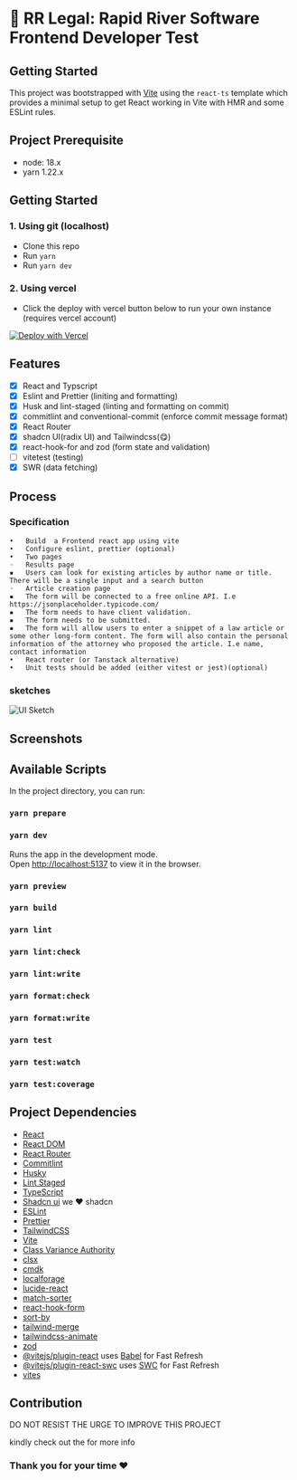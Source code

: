 # 🚀 RR Legal: Rapid River Software Frontend Developer Test

## Getting Started

This project was bootstrapped with [Vite](https://vitejs.dev/) using the `react-ts` template which provides a minimal setup to get React working in Vite with HMR and some ESLint rules.

## Project Prerequisite

- node: 18.x
- yarn 1.22.x

## Getting Started

### 1. Using git (localhost)

- Clone this repo
- Run `yarn`
- Run `yarn dev`

### 2. Using vercel

- Click the deploy with vercel button below to run your own instance (requires vercel account)

[![Deploy with Vercel](https://vercel.com/button)](https://vercel.com/new/clone?repository-url=https://github.com/dbugshe2/rr-legal-articles)

## Features

- [x] React and Typscript
- [x] Eslint and Prettier (liniting and formatting)
- [x] Husk and lint-staged (linting and formatting on commit)
- [x] commitlint and conventional-commit (enforce commit message format)
- [x] React Router
- [x] shadcn UI(radix UI) and Tailwindcss(😋)
- [x] react-hook-for and zod (form state and validation)
- [ ] vitetest (testing)
- [x] SWR (data fetching)

## Process

### Specification

    •	Build  a Frontend react app using vite
    •	Configure eslint, prettier (optional)
    •	Two pages
    ◦	Results page
    ▪	Users can look for existing articles by author name or title. There will be a single input and a search button
    ◦	Article creation page
    ▪	The form will be connected to a free online API. I.e https://jsonplaceholder.typicode.com/
    ▪	The form needs to have client validation.
    ▪	The form needs to be submitted.
    ▪	The form will allow users to enter a snippet of a law article or some other long-form content. The form will also contain the personal information of the attorney who proposed the article. I.e name, contact information
    •	React router (or Tanstack alternative)
    •	Unit tests should be added (either vitest or jest)(optional)

### sketches

![UI Sketch](/public/ui-sketch.jpg)

## Screenshots

## Available Scripts

In the project directory, you can run:

### `yarn prepare`

### `yarn dev`

Runs the app in the development mode.\
Open [http://localhost:5137](http://localhost:5137) to view it in the browser.

### `yarn preview`

### `yarn build`

### `yarn lint`

### `yarn lint:check`

### `yarn lint:write`

### `yarn format:check`

### `yarn format:write`

### `yarn test`

### `yarn test:watch`

### `yarn test:coverage`

## Project Dependencies

- [React](https://reactjs.org/)
- [React DOM](https://reactjs.org/docs/dom-elements.html)
- [React Router](https://reactrouter.com/)
- [Commitlint](https://commitlint.js.org/#/)
- [Husky](https://typicode.github.io/husky/#/)
- [Lint Staged](https://github.com/okonet/lint-staged)
- [TypeScript](https://www.typescriptlang.org/)
- [Shadcn ui]() we ❤️ shadcn
- [ESLint](https://eslint.org/)
- [Prettier](https://prettier.io/)
- [TailwindCSS](https://tailwindcss.com/)
- [Vite](https://vitejs.dev/)
- [Class Variance Authority](https://cva.style/docs)
- [clsx](https://github.com/lukeed/clsx)
- [cmdk](https://cmdk.paco.me/)
- [localforage](https://github.com/localForage/localForage)
- [lucide-react](https://lucide.dev/)
- [match-sorter](https://github.com/kentcdodds/match-sorter)
- [react-hook-form](https://www.react-hook-form.com/)
- [sort-by](https://github.com/kvnneff/sort-by)
- [tailwind-merge](https://github.com/dcastil/tailwind-merge)
- [tailwindcss-animate](https://www.npmjs.com/package/tailwindcss-animate)
- [zod](https://zod.dev/)
- [@vitejs/plugin-react](https://github.com/vitejs/vite-plugin-react/blob/main/packages/plugin-react/README.md) uses [Babel](https://babeljs.io/) for Fast Refresh
- [@vitejs/plugin-react-swc](https://github.com/vitejs/vite-plugin-react-swc) uses [SWC](https://swc.rs/) for Fast Refresh
- [vites](https://github.com/vitejs/vite)

## Contribution

DO NOT RESIST THE URGE TO IMPROVE THIS PROJECT

kindly check out the []() for more info

### Thank you for your time ❤️
